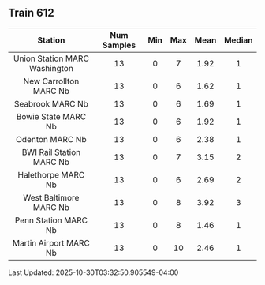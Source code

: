 ## Train 612

| Station | Num Samples | Min | Max | Mean | Median |
| :-----: | :---------: | :-: | :-: | :--: | :----: |
| Union Station MARC Washington | 13 | 0 | 7 | 1.92 | 1 |
| New Carrollton MARC Nb | 13 | 0 | 6 | 1.62 | 1 |
| Seabrook MARC Nb | 13 | 0 | 6 | 1.69 | 1 |
| Bowie State MARC Nb | 13 | 0 | 6 | 1.92 | 1 |
| Odenton MARC Nb | 13 | 0 | 6 | 2.38 | 1 |
| BWI Rail Station MARC Nb | 13 | 0 | 7 | 3.15 | 2 |
| Halethorpe MARC Nb | 13 | 0 | 6 | 2.69 | 2 |
| West Baltimore MARC Nb | 13 | 0 | 8 | 3.92 | 3 |
| Penn Station MARC Nb | 13 | 0 | 8 | 1.46 | 1 |
| Martin Airport MARC Nb | 13 | 0 | 10 | 2.46 | 1 |


Last Updated: 2025-10-30T03:32:50.905549-04:00